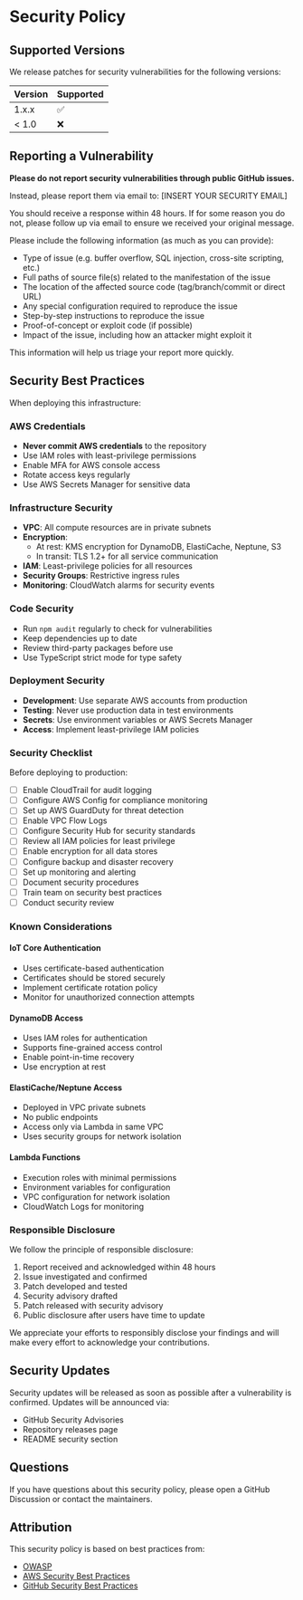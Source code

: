 # Security Policy

## Supported Versions

We release patches for security vulnerabilities for the following versions:

| Version | Supported          |
| ------- | ------------------ |
| 1.x.x   | :white_check_mark: |
| < 1.0   | :x:                |

## Reporting a Vulnerability

**Please do not report security vulnerabilities through public GitHub issues.**

Instead, please report them via email to: [INSERT YOUR SECURITY EMAIL]

You should receive a response within 48 hours. If for some reason you do not, please follow up via email to ensure we received your original message.

Please include the following information (as much as you can provide):

* Type of issue (e.g. buffer overflow, SQL injection, cross-site scripting, etc.)
* Full paths of source file(s) related to the manifestation of the issue
* The location of the affected source code (tag/branch/commit or direct URL)
* Any special configuration required to reproduce the issue
* Step-by-step instructions to reproduce the issue
* Proof-of-concept or exploit code (if possible)
* Impact of the issue, including how an attacker might exploit it

This information will help us triage your report more quickly.

## Security Best Practices

When deploying this infrastructure:

### AWS Credentials

- **Never commit AWS credentials** to the repository
- Use IAM roles with least-privilege permissions
- Enable MFA for AWS console access
- Rotate access keys regularly
- Use AWS Secrets Manager for sensitive data

### Infrastructure Security

- **VPC**: All compute resources are in private subnets
- **Encryption**: 
  - At rest: KMS encryption for DynamoDB, ElastiCache, Neptune, S3
  - In transit: TLS 1.2+ for all service communication
- **IAM**: Least-privilege policies for all resources
- **Security Groups**: Restrictive ingress rules
- **Monitoring**: CloudWatch alarms for security events

### Code Security

- Run `npm audit` regularly to check for vulnerabilities
- Keep dependencies up to date
- Review third-party packages before use
- Use TypeScript strict mode for type safety

### Deployment Security

- **Development**: Use separate AWS accounts from production
- **Testing**: Never use production data in test environments
- **Secrets**: Use environment variables or AWS Secrets Manager
- **Access**: Implement least-privilege IAM policies

### Security Checklist

Before deploying to production:

- [ ] Enable CloudTrail for audit logging
- [ ] Configure AWS Config for compliance monitoring
- [ ] Set up AWS GuardDuty for threat detection
- [ ] Enable VPC Flow Logs
- [ ] Configure Security Hub for security standards
- [ ] Review all IAM policies for least privilege
- [ ] Enable encryption for all data stores
- [ ] Configure backup and disaster recovery
- [ ] Set up monitoring and alerting
- [ ] Document security procedures
- [ ] Train team on security best practices
- [ ] Conduct security review

### Known Considerations

#### IoT Core Authentication

- Uses certificate-based authentication
- Certificates should be stored securely
- Implement certificate rotation policy
- Monitor for unauthorized connection attempts

#### DynamoDB Access

- Uses IAM roles for authentication
- Supports fine-grained access control
- Enable point-in-time recovery
- Use encryption at rest

#### ElastiCache/Neptune Access

- Deployed in VPC private subnets
- No public endpoints
- Access only via Lambda in same VPC
- Uses security groups for network isolation

#### Lambda Functions

- Execution roles with minimal permissions
- Environment variables for configuration
- VPC configuration for network isolation
- CloudWatch Logs for monitoring

### Responsible Disclosure

We follow the principle of responsible disclosure:

1. Report received and acknowledged within 48 hours
2. Issue investigated and confirmed
3. Patch developed and tested
4. Security advisory drafted
5. Patch released with security advisory
6. Public disclosure after users have time to update

We appreciate your efforts to responsibly disclose your findings and will make every effort to acknowledge your contributions.

## Security Updates

Security updates will be released as soon as possible after a vulnerability is confirmed. Updates will be announced via:

- GitHub Security Advisories
- Repository releases page
- README security section

## Questions

If you have questions about this security policy, please open a GitHub Discussion or contact the maintainers.

## Attribution

This security policy is based on best practices from:
- [OWASP](https://owasp.org/)
- [AWS Security Best Practices](https://aws.amazon.com/security/best-practices/)
- [GitHub Security Best Practices](https://docs.github.com/en/code-security)

